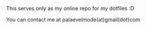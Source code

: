 This serves only as my online repo for my dotfiles :D

You can contact me at palaevelmode(at)gmail(dot)com
